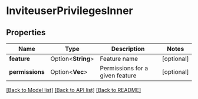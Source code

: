 # InviteuserPrivilegesInner

## Properties

Name | Type | Description | Notes
------------ | ------------- | ------------- | -------------
**feature** | Option<**String**> | Feature name | [optional]
**permissions** | Option<**Vec<String>**> | Permissions for a given feature | [optional]

[[Back to Model list]](../README.md#documentation-for-models) [[Back to API list]](../README.md#documentation-for-api-endpoints) [[Back to README]](../README.md)


